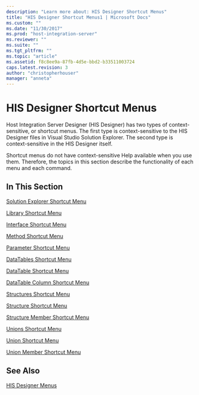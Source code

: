 ```yaml
---
description: "Learn more about: HIS Designer Shortcut Menus"
title: "HIS Designer Shortcut Menus1 | Microsoft Docs"
ms.custom: ""
ms.date: "11/30/2017"
ms.prod: "host-integration-server"
ms.reviewer: ""
ms.suite: ""
ms.tgt_pltfrm: ""
ms.topic: "article"
ms.assetid: f8c8ee9a-87fb-4d5e-bbd2-b33511003724
caps.latest.revision: 3
author: "christopherhouser"
manager: "anneta"
---
```

# HIS Designer Shortcut Menus
Host Integration Server Designer (HIS Designer) has two types of context-sensitive, or shortcut menus. The first type is context-sensitive to the HIS Designer files in Visual Studio Solution Explorer. The second type is context-sensitive in the HIS Designer itself.  
  
 Shortcut menus do not have context-sensitive Help available when you use them. Therefore, the topics in this section describe the functionality of each menu and each command.  
  
## In This Section  
 [Solution Explorer Shortcut Menu](../core/solution-explorer-shortcut-menu1.md)  
  
 [Library Shortcut Menu](../core/library-shortcut-menu1.md)  
  
 [Interface Shortcut Menu](../core/interface-shortcut-menu1.md)  
  
 [Method Shortcut Menu](../core/method-shortcut-menu2.md)  
  
 [Parameter Shortcut Menu](../core/parameter-shortcut-menu1.md)  
  
 [DataTables Shortcut Menu](../core/datatables-shortcut-menu1.md)  
  
 [DataTable Shortcut Menu](../core/datatable-shortcut-menu1.md)  
  
 [DataTable Column Shortcut Menu](../core/datatable-column-shortcut-menu1.md)  
  
 [Structures Shortcut Menu](../core/structures-shortcut-menu2.md)  
  
 [Structure Shortcut Menu](../core/structure-shortcut-menu2.md)  
  
 [Structure Member Shortcut Menu](../core/structure-member-shortcut-menu1.md)  
  
 [Unions Shortcut Menu](../core/unions-shortcut-menu1.md)  
  
 [Union Shortcut Menu](../core/union-shortcut-menu2.md)  
  
 [Union Member Shortcut Menu](../core/union-member-shortcut-menu2.md)  
  
## See Also  
 [HIS Designer Menus](../core/his-designer-menus1.md)

